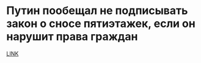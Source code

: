 # Путин пообещал не подписывать закон о сносе пятиэтажек, если он нарушит права граждан



[LINK](https://varlamov.ru/2347815.html)